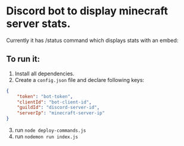 # Discord bot to display minecraft server stats.

Currently it has /status command which displays stats with an embed:


## To run it:
1. Install all dependencies.
2. Create a `config.json` file and declare following keys:
```json
{
    "token": "bot-token",
    "clientId": "bot-client-id",
    "guildId": "discord-server-id",
    "serverIp": "minecraft-server-ip"
}
```
3. run `node deploy-commands.js`
4. run `nodemon run index.js`

